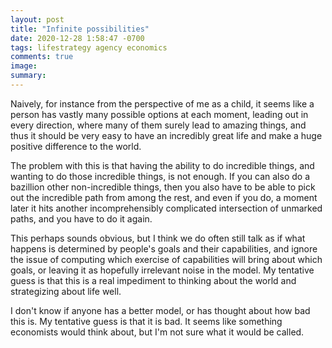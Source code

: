 ```yaml
---
layout: post
title: "Infinite possibilities"
date: 2020-12-28 1:58:47 -0700
tags: lifestrategy agency economics
comments: true
image:
summary:
---
```

Naively, for instance from the perspective of me as a child, it seems like a person has vastly many possible options at each moment, leading out in every direction, where many of them surely lead to amazing things, and thus it should be very easy to have an incredibly great life and make a huge positive difference to the world.<!--ex-->

The problem with this is that having the ability to do incredible things, and wanting to do those incredible things, is not enough. If you can also do a bazillion other non-incredible things, then you also have to be able to pick out the incredible path from among the rest, and even if you do, a moment later it hits another incomprehensibly complicated intersection of unmarked paths, and you have to do it again.

This perhaps sounds obvious, but I think we do often still talk as if what happens is determined by people's goals and their capabilities, and ignore the issue of computing which exercise of capabilities will bring about which goals, or leaving it as hopefully irrelevant noise in the model. My tentative guess is that this is a real impediment to thinking about the world and strategizing about life well.

I don't know if anyone has a better model, or has thought about how bad this is. My tentative guess is that it is bad. It seems like something economists would think about, but I'm not sure what it would be called.
